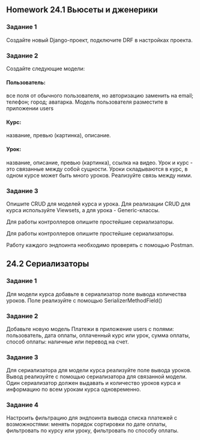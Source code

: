 ## Нomework 24.1 Вьюсеты и дженерики

### Задание 1

Создайте новый Django-проект, подключите DRF в настройках проекта.

### Задание 2

Создайте следующие модели:

#### Пользователь:

все поля от обычного пользователя, но авторизацию заменить на email;
телефон;
город;
аватарка.
Модель пользователя разместите в приложении users

#### Курс:

название,
превью (картинка),
описание.

#### Урок:

название,
описание,
превью (картинка),
ссылка на видео.
Урок и курс - это связанные между собой сущности. Уроки складываются в курс, в одном курсе может быть много уроков.
Реализуйте связь между ними.


### Задание 3

Опишите CRUD для моделей курса и урока. Для реализации CRUD для курса используйте Viewsets, а для урока -
Generic-классы.

Для работы контроллеров опишите простейшие сериализаторы.

Для работы контроллеров опишите простейшие сериализаторы.

Работу каждого эндпоинта необходимо проверять с помощью Postman.

## 24.2 Сериализаторы
### Задание 1
Для модели курса добавьте в сериализатор поле вывода количества уроков. Поле реализуйте с помощью
SerializerMethodField()

### Задание 2
Добавьте новую модель Платежи в приложение users с полями: 
пользователь,
дата оплаты,
оплаченный курс или урок,
сумма оплаты,
способ оплаты: наличные или перевод на счет.

### Задание 3
Для сериализатора для модели курса реализуйте поле вывода уроков. Вывод реализуйте с помощью сериализатора для связанной
модели.
Один сериализатор должен выдавать и количество уроков курса и информацию по всем урокам курса одновременно.

### Задание 4
Настроить фильтрацию для эндпоинта вывода списка платежей с возможностями:
менять порядок сортировки по дате оплаты,
фильтровать по курсу или уроку,
фильтровать по способу оплаты.